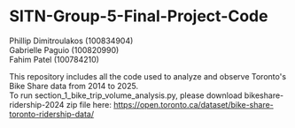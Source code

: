 # SITN-Group-5-Final-Project-Code
Phillip Dimitroulakos (100834904)\
Gabrielle Paguio (100820990)\
Fahim Patel (100784210)

This repository includes all the code used to analyze and observe Toronto's Bike Share data from 2014 to 2025.\
To run section_1_bike_trip_volume_analysis.py, please download bikeshare-ridership-2024 zip file here: https://open.toronto.ca/dataset/bike-share-toronto-ridership-data/

